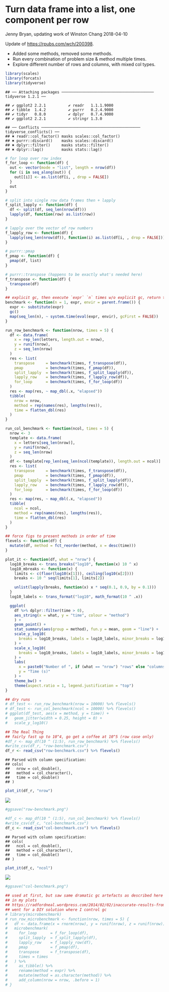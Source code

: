 Turn data frame into a list, one component per row
================
Jenny Bryan, updating work of Winston Chang
2018-04-10

Update of <https://rpubs.com/wch/200398>.

  - Added some methods, removed some methods.
  - Run every combination of problem size & method multiple times.
  - Explore different number of rows and columns, with mixed col types.

<!-- end list -->

``` r
library(scales)
library(forcats)
library(tidyverse)
```

    ## ── Attaching packages ───────────────────────────────────────── tidyverse 1.2.1 ──

    ## ✔ ggplot2 2.2.1          ✔ readr   1.1.1.9000
    ## ✔ tibble  1.4.2          ✔ purrr   0.2.4.9000
    ## ✔ tidyr   0.8.0          ✔ dplyr   0.7.4.9000
    ## ✔ ggplot2 2.2.1          ✔ stringr 1.3.0

    ## ── Conflicts ──────────────────────────────────────────── tidyverse_conflicts() ──
    ## ✖ readr::col_factor() masks scales::col_factor()
    ## ✖ purrr::discard()    masks scales::discard()
    ## ✖ dplyr::filter()     masks stats::filter()
    ## ✖ dplyr::lag()        masks stats::lag()

``` r
# for loop over row index
f_for_loop <- function(df) {
  out <- vector(mode = "list", length = nrow(df))
  for (i in seq_along(out)) {
    out[[i]] <- as.list(df[i, , drop = FALSE])
  }
  out
}

# split into single row data frames then + lapply
f_split_lapply <- function(df) {
  df <- split(df, seq_len(nrow(df)))
  lapply(df, function(row) as.list(row))
}

# lapply over the vector of row numbers
f_lapply_row <- function(df) {
  lapply(seq_len(nrow(df)), function(i) as.list(df[i, , drop = FALSE]))
}

# purrr::pmap
f_pmap <- function(df) {
  pmap(df, list)
}

# purrr::transpose (happens to be exactly what's needed here)
f_transpose <- function(df) {
  transpose(df)
}

## explicit gc, then execute `expr` `n` times w/o explicit gc, return timings
benchmark <- function(n = 1, expr, envir = parent.frame()) {
  expr <- substitute(expr)
  gc()
  map(seq_len(n), ~ system.time(eval(expr, envir), gcFirst = FALSE))
}

run_row_benchmark <- function(nrow, times = 5) {
  df <- data.frame(
    x = rep_len(letters, length.out = nrow),
    y = runif(nrow),
    z = seq_len(nrow)
  )
  res <- list(
    transpose     = benchmark(times, f_transpose(df)),
    pmap          = benchmark(times, f_pmap(df)),
    split_lapply  = benchmark(times, f_split_lapply(df)),
    lapply_row    = benchmark(times, f_lapply_row(df)),
    for_loop      = benchmark(times, f_for_loop(df))
  )
  res <- map(res, ~ map_dbl(.x, "elapsed"))
  tibble(
    nrow = nrow,
    method = rep(names(res), lengths(res)),
    time = flatten_dbl(res)
  )
}

run_col_benchmark <- function(ncol, times = 5) {
  nrow <- 3
  template <- data.frame(
    x = letters[seq_len(nrow)],
    y = runif(nrow),
    z = seq_len(nrow)
  )
  df <- template[rep_len(seq_len(ncol(template)), length.out = ncol)]
  res <- list(
    transpose     = benchmark(times, f_transpose(df)),
    pmap          = benchmark(times, f_pmap(df)),
    split_lapply  = benchmark(times, f_split_lapply(df)),
    lapply_row    = benchmark(times, f_lapply_row(df)),
    for_loop      = benchmark(times, f_for_loop(df))
  )
  res <- map(res, ~ map_dbl(.x, "elapsed"))
  tibble(
    ncol = ncol,
    method = rep(names(res), lengths(res)),
    time = flatten_dbl(res)
  )
}

## force figs to present methods in order of time
flevels <- function(df) {
  mutate(df, method = fct_reorder(method, x = desc(time)))
}

plot_it <- function(df, what = "nrow") {
  log10_breaks <- trans_breaks("log10", function(x) 10 ^ x)
  log10_mbreaks <- function(x) {
    limits <- c(floor(log10(x[1])), ceiling(log10(x[2])))
    breaks <- 10 ^ seq(limits[1], limits[2])

    unlist(lapply(breaks, function(x) x * seq(0.1, 0.9, by = 0.1)))
  }
  log10_labels <- trans_format("log10", math_format(10 ^ .x))

  ggplot(
    df %>% dplyr::filter(time > 0),
    aes_string(x = what, y = "time", colour = "method")
    ) +
    geom_point() +
    stat_summary(aes(group = method), fun.y = mean, geom = "line") +
    scale_y_log10(
      breaks = log10_breaks, labels = log10_labels, minor_breaks = log10_mbreaks
    ) +
    scale_x_log10(
      breaks = log10_breaks, labels = log10_labels, minor_breaks = log10_mbreaks
    ) +
    labs(
      x = paste0("Number of ", if (what == "nrow") "rows" else "columns"),
      y = "Time (s)"
    ) +
    theme_bw() +
    theme(aspect.ratio = 1, legend.justification = "top")
}

## dry runs
# df_test <- run_row_benchmark(nrow = 10000) %>% flevels()
# df_test <- run_col_benchmark(ncol = 10000) %>% flevels()
# ggplot(df_test, aes(x = method, y = time)) +
#   geom_jitter(width = 0.25, height = 0) +
#   scale_y_log10()

## The Real Thing
## fairly fast up to 10^4, go get a coffee at 10^5 (row case only)
#df_r <- map_df(10 ^ (1:5), run_row_benchmark) %>% flevels()
#write_csv(df_r, "row-benchmark.csv")
df_r <- read_csv("row-benchmark.csv") %>% flevels()
```

    ## Parsed with column specification:
    ## cols(
    ##   nrow = col_double(),
    ##   method = col_character(),
    ##   time = col_double()
    ## )

``` r
plot_it(df_r, "nrow")
```

![](iterate-over-rows_files/figure-gfm/row-benchmark-1.png)<!-- -->

``` r
#ggsave("row-benchmark.png")

#df_c <- map_df(10 ^ (1:5), run_col_benchmark) %>% flevels()
#write_csv(df_c, "col-benchmark.csv")
df_c <- read_csv("col-benchmark.csv") %>% flevels()
```

    ## Parsed with column specification:
    ## cols(
    ##   ncol = col_double(),
    ##   method = col_character(),
    ##   time = col_double()
    ## )

``` r
plot_it(df_c, "ncol")
```

![](iterate-over-rows_files/figure-gfm/col-benchmark-1.png)<!-- -->

``` r
#ggsave("col-benchmark.png")

## used at first, but saw same dramatic gc artefacts as described here
## in my plots
## https://radfordneal.wordpress.com/2014/02/02/inaccurate-results-from-microbenchmark/
## went for a DIY solution where I control gc
# library(microbenchmark)
# run_row_microbenchmark <- function(nrow, times = 5) {
#   df <- data.frame(x = rnorm(nrow), y = runif(nrow), z = runif(nrow))
#   microbenchmark(
#     for_loop      = f_for_loop(df),
#     split_lapply  = f_split_lapply(df),
#     lapply_row    = f_lapply_row(df),
#     pmap          = f_pmap(df),
#     transpose     = f_transpose(df),
#     times = times
#   ) %>%
#     as_tibble() %>%
#     rename(method = expr) %>%
#     mutate(method = as.character(method)) %>%
#     add_column(nrow = nrow, .before = 1)
# }
```
